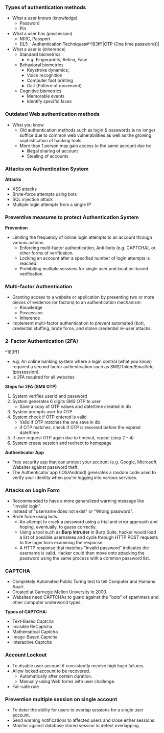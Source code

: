 ### Types of authentication methods
- What a user knows (knowledge)
	- Password
	- Pin
- What a user has (possession)
	- NRIC, Passport
	- [[L5 - Authentication Techniques#^183ff1|OTP (One time password)]]
- What a user is (inherence)
	- Standard biometrics
		- e.g. Fingerprints, Retina, Face
	- Behavioral biometrics
		- Keystroke dynamics;
		- Voice recognition
		- Computer foot printing
		- Gait (Pattern of movement)
	- Cognitive biometrics
		- Memorable events
		- Identify specific faces

### Outdated Web authentication methods
- What you know 
	- Old authentication methods such as login & passwords is no longer suffice due to common web vulnerabilities as well as the growing sophistication of hacking tools.
	- More than 1 person may gain access to the same account due to:
		- Illegal sharing of account
		- Stealing of accounts

### Attacks on Authentication System
**Attacks**
- XSS attacks
- Brute-force attempts using bots
- SQL injection attack
- Multiple login attempts from a single IP

### Preventive measures to protect Authentication System
**Prevention**
- Limiting the frequency of online login attempts to an account through various actions:
	- Enforcing multi-factor authentication, Anti-bots (e.g. CAPTCHA), or other forms of verification.
	- Locking an account after a specified number of login attempts is reached.
	- Prohibiting multiple sessions for single user and location-based verification.

### Multi-factor Authentication
- Granting access to a website or application by presenting two or more pieces of evidence (or factors) to an authentication mechanism:
	- Knowledge 
	- Possession
	- Inherence
- Implement multi-factor authentication to prevent automated (bot), credential stuffing, brute force, and stolen credential re-user attacks.

### 2-Factor Authentication (2FA)
^183ff1
- e.g. An online banking system where a login control (what you know) required a second factor authentication such as SMS/Token/Email/etc (possession).
- Is 2FA required for all websites

**Steps for 2FA (SMS OTP)**
1. System verifies userid and password
2. System generates 6 digits SMS OTP to user
	- Save a copy of OTP values and date/time created in db
3. System prompts user for OTP
4. System check if OTP entered is valid
	- Valid if OTP matches the one save in db
	- if OTP matches, check if OTP is received before the expired date/time
5. If user request OTP again due to timeout, repeat (step 2 - 4)
6. System create session and redirect to homepage

**Authenticator App**
- Free security app that can protect your account (e.g. Google, Microsoft, Website) against password theft.
- The Authenticator app (IOS/Android) generates a random code used to verify your identity when you're logging into various services.

### Attacks on Login Form
- Recommended to have a more generalized warning message like "Invalid login".
- Instead of "username does not exist" or "Wrong password".
- Brute force using bots.
	- An attempt to crack a password using a trial and error approach and hoping, eventually, to guess correctly.
	- Using a tool such as **Burp Intruder** in Burp Suite, hacker would load a list of possible usernames and cycle through HTTP POST requests to the login form examining the response.
	- A HTTP response that matches "invalid password" indicates the username is valid. Hacker could then move onto attacking the password using the same process with a common password list.

### CAPTCHA
- Completely Automated Public Turing test to tell Computer and Humans Apart.
- Created at Carnegie Mellon University in 2000.
- Websites need CAPTCHAs to guard against the "bots" of spammers and other computer underworld types.

**Types of CAPTCHA:**
- Text-Based Captcha
- Invisible ReCaptcha
- Mathematical Captcha
- Image-Based Captcha
- Interactive Captcha

### Account Lockout
- To disable user account if consistently receive high login failures.
- Allow locked account to be recovered.
	- Automatically after certain duration.
	- Manually using Web forms with user challenge.
- Fail-safe rule

### Prevention multiple session on single account
- To deter the ability for users to overlap sessions for a single user account.
- Send warning notifications to affected users and close either sessions.
- Monitor against database stored session to detect overlapping.